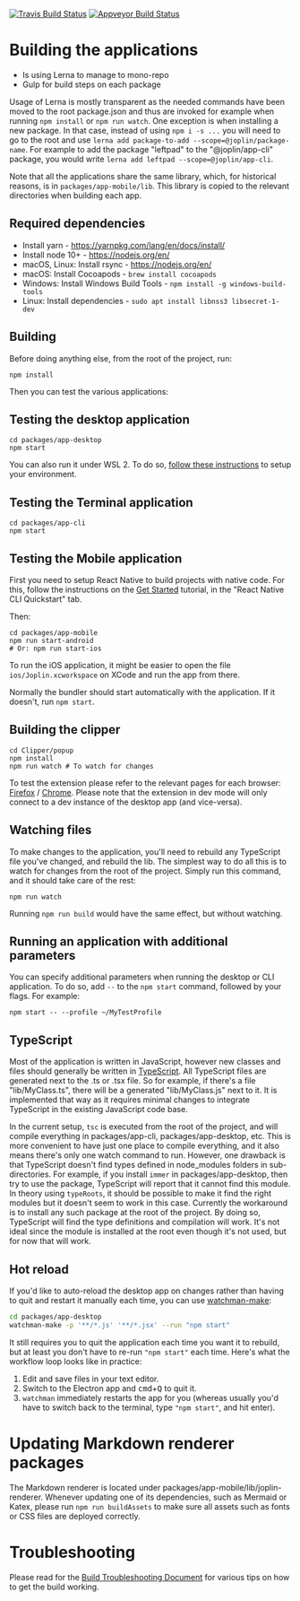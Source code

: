  [![Travis Build Status](https://travis-ci.org/laurent22/joplin.svg?branch=master)](https://travis-ci.org/laurent22/joplin) [![Appveyor Build Status](https://ci.appveyor.com/api/projects/status/github/laurent22/joplin?branch=master&passingText=master%20-%20OK&svg=true)](https://ci.appveyor.com/project/laurent22/joplin)

# Building the applications

- Is using Lerna to manage to mono-repo
- Gulp for build steps on each package

Usage of Lerna is mostly transparent as the needed commands have been moved to the root package.json and thus are invoked for example when running `npm install` or `npm run watch`. One exception is when installing a new package. In that case, instead of using `npm i -s ...` you will need to go to the root and use `lerna add package-to-add --scope=@joplin/package-name`. For example to add the package "leftpad" to the "@joplin/app-cli" package, you would write `lerna add leftpad --scope=@joplin/app-cli`.


Note that all the applications share the same library, which, for historical reasons, is in `packages/app-mobile/lib`. This library is copied to the relevant directories when building each app.

## Required dependencies

- Install yarn - https://yarnpkg.com/lang/en/docs/install/
- Install node 10+ - https://nodejs.org/en/
- macOS, Linux: Install rsync - https://nodejs.org/en/
- macOS: Install Cocoapods - `brew install cocoapods`
- Windows: Install Windows Build Tools - `npm install -g windows-build-tools`
- Linux: Install dependencies - `sudo apt install libnss3 libsecret-1-dev`

## Building

Before doing anything else, from the root of the project, run:

	npm install

Then you can test the various applications:

## Testing the desktop application

	cd packages/app-desktop
	npm start

You can also run it under WSL 2. To do so, [follow these instructions](https://www.beekeeperstudio.io/blog/building-electron-windows-ubuntu-wsl2) to setup your environment.

## Testing the Terminal application

	cd packages/app-cli
	npm start

## Testing the Mobile application

First you need to setup React Native to build projects with native code. For this, follow the instructions on the [Get Started](https://facebook.github.io/react-native/docs/getting-started.html) tutorial, in the "React Native CLI Quickstart" tab.

Then:

	cd packages/app-mobile
	npm run start-android
	# Or: npm run start-ios

To run the iOS application, it might be easier to open the file `ios/Joplin.xcworkspace` on XCode and run the app from there.

Normally the bundler should start automatically with the application. If it doesn't, run `npm start`.

## Building the clipper

	cd Clipper/popup
	npm install
	npm run watch # To watch for changes

To test the extension please refer to the relevant pages for each browser: [Firefox](https://developer.mozilla.org/en-US/docs/Mozilla/Add-ons/WebExtensions/Your_first_WebExtension#Trying_it_out) / [Chrome](https://developer.chrome.com/extensions/faq#faq-dev-01). Please note that the extension in dev mode will only connect to a dev instance of the desktop app (and vice-versa).

## Watching files

To make changes to the application, you'll need to rebuild any TypeScript file you've changed, and rebuild the lib. The simplest way to do all this is to watch for changes from the root of the project. Simply run this command, and it should take care of the rest:

	npm run watch

Running `npm run build` would have the same effect, but without watching.

## Running an application with additional parameters

You can specify additional parameters when running the desktop or CLI application. To do so, add `--` to the `npm start` command, followed by your flags. For example:

	npm start -- --profile ~/MyTestProfile

## TypeScript

Most of the application is written in JavaScript, however new classes and files should generally be written in [TypeScript](https://www.typescriptlang.org/). All TypeScript files are generated next to the .ts or .tsx file. So for example, if there's a file "lib/MyClass.ts", there will be a generated "lib/MyClass.js" next to it. It is implemented that way as it requires minimal changes to integrate TypeScript in the existing JavaScript code base.

In the current setup, `tsc` is executed from the root of the project, and will compile everything in packages/app-cli, packages/app-desktop, etc. This is more convenient to have just one place to compile everything, and it also means there's only one watch command to run. However, one drawback is that TypeScript doesn't find types defined in node_modules folders in sub-directories. For example, if you install `immer` in packages/app-desktop, then try to use the package, TypeScript will report that it cannot find this module. In theory using `typeRoots`, it should be possible to make it find the right modules but it doesn't seem to work in this case. Currently the workaround is to install any such package at the root of the project. By doing so, TypeScript will find the type definitions and compilation will work. It's not ideal since the module is installed at the root even though it's not used, but for now that will work.

## Hot reload

If you'd like to auto-reload the desktop app on changes rather than having to quit and restart it manually each time, you can use [watchman-make](https://facebook.github.io/watchman/docs/watchman-make.html):

```sh
cd packages/app-desktop
watchman-make -p '**/*.js' '**/*.jsx' --run "npm start"
```

It still requires you to quit the application each time you want it to rebuild, but at least you don't have to re-run `"npm start"` each time. Here's what the workflow loop looks like in practice:

1. Edit and save files in your text editor.
2. Switch to the Electron app and <kbd>cmd</kbd>+<kbd>Q</kbd> to quit it.
3. `watchman` immediately restarts the app for you (whereas usually you'd have to switch back to the terminal, type `"npm start"`, and hit enter).

# Updating Markdown renderer packages

The Markdown renderer is located under packages/app-mobile/lib/joplin-renderer. Whenever updating one of its dependencies, such as Mermaid or Katex, please run `npm run buildAssets` to make sure all assets such as fonts or CSS files are deployed correctly.

# Troubleshooting

Please read for the [Build Troubleshooting Document](https://github.com/laurent22/joplin/blob/dev/readme/build_troubleshooting.md) for various tips on how to get the build working.
